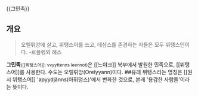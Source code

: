 {{그민족}}

## 개요
>  오렐뤼앙에 살고, 뷔탱스어를 쓰고, 데샴스를 존경하는 자들은 모두 뷔탱스인이다. 
> -르플렝외 례스

**그민족**<small>([[뷔탱스어]]: vvyyttenns leennot)</small>은 [[느야크]] 북부에서 발원한 민족으로, [[뷔탱스어]]를 사용한다.
수도는 오렐뤼앙(Orelyyann)이다. 
##유래
뷔탱스라는 명칭은 [[원시 뷔탱스어]] 'apyydjănns(아퓌덩스)'에서 변화한 것으로, 본래 '용감한 사람들'이라는 뜻이다. 